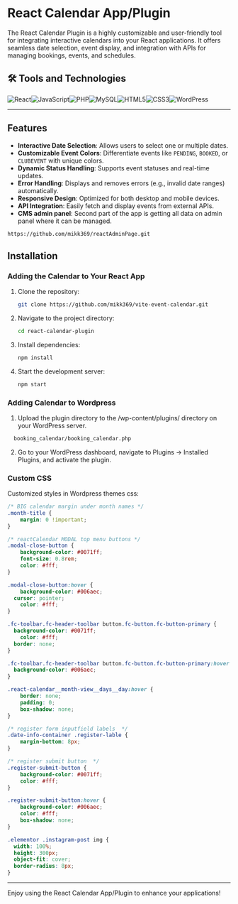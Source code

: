 # React Calendar App/Plugin

The React Calendar Plugin is a highly customizable and user-friendly tool for integrating interactive calendars into your React applications. 
It offers seamless date selection, event display, and integration with APIs for managing bookings, events, and schedules.

## 🛠️ Tools and Technologies

<div style="display: flex; flex-wrap: wrap;">
  <img src="https://img.shields.io/badge/React-20232A?style=for-the-badge&logo=react&logoColor=61DAFB" alt="React" />
  <img src="https://img.shields.io/badge/JavaScript-F7DF1E?style=for-the-badge&logo=javascript&logoColor=black" alt="JavaScript" />
  <img src="https://img.shields.io/badge/PHP-777BB4?style=for-the-badge&logo=php&logoColor=white" alt="PHP" />
  <img src="https://img.shields.io/badge/MySQL-4479A1?style=for-the-badge&logo=mysql&logoColor=white" alt="MySQL" />
  <img src="https://img.shields.io/badge/HTML5-E34F26?style=for-the-badge&logo=html5&logoColor=white" alt="HTML5" />
  <img src="https://img.shields.io/badge/CSS3-1572B6?style=for-the-badge&logo=css3&logoColor=white" alt="CSS3" />
  <img src="https://img.shields.io/badge/WordPress-21759B?style=for-the-badge&logo=wordpress&logoColor=white" alt="WordPress" />
</div>

---

## Features

- **Interactive Date Selection**: Allows users to select one or multiple dates.
- **Customizable Event Colors**: Differentiate events like `PENDING`, `BOOKED`, or `CLUBEVENT` with unique colors.
- **Dynamic Status Handling**: Supports event statuses and real-time updates.
- **Error Handling**: Displays and removes errors (e.g., invalid date ranges) automatically.
- **Responsive Design**: Optimized for both desktop and mobile devices.
- **API Integration**: Easily fetch and display events from external APIs.
- **CMS admin panel**: Second part of the app is getting all data on admin panel where it can be managed.
 ```bash
 https://github.com/mikk369/reactAdminPage.git
 ```

## Installation

### Adding the Calendar to Your React App

1. Clone the repository:
   ```bash
   git clone https://github.com/mikk369/vite-event-calendar.git
   ```
2. Navigate to the project directory:
   ```bash
   cd react-calendar-plugin
   ```
3. Install dependencies:
   ```bash
   npm install
   ```
4. Start the development server:
   ```bash
   npm start
   ```

### Adding Calendar to Wordpress

1. Upload the plugin directory to the /wp-content/plugins/ directory on your WordPress server.
 ```bash
   booking_calendar/booking_calendar.php
   ```
2. Go to your WordPress dashboard, navigate to Plugins → Installed Plugins, and activate the plugin.

### Custom CSS
Customized styles in Wordpress themes css:

```css
/* BIG calendar margin under month names */
.month-title {
    margin: 0 !important;
}

/* reactCalendar MODAL top menu buttons */
.modal-close-button {
	background-color: #0071ff;
	font-size: 0.8rem;
	color: #fff;
}

.modal-close-button:hover {
	background-color: #006aec;
  cursor: pointer; 
	color: #fff;
}

.fc-toolbar.fc-header-toolbar button.fc-button.fc-button-primary {
  background-color: #0071ff;
	color: #fff;
  border: none;
}

.fc-toolbar.fc-header-toolbar button.fc-button.fc-button-primary:hover {
  background-color: #006aec;
}

.react-calendar__month-view__days__day:hover {
	border: none;
	padding: 0;
	box-shadow: none;
}

/* register form inputfield labels  */
.date-info-container .register-lable {
    margin-bottom: 8px;
}

/* register submit button  */
.register-submit-button {
	background-color: #0071ff;
	color: #fff;
}

.register-submit-button:hover {
	background-color: #006aec;
	color: #fff;
	box-shadow: none;
}

.elementor .instagram-post img {
  width: 100%;  
  height: 300px;
  object-fit: cover; 
  border-radius: 8px;
}
```
---

Enjoy using the React Calendar App/Plugin to enhance your applications!

